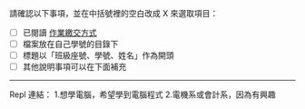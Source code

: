 請確認以下事項，並在中括號裡的空白改成 X 來選取項目：
* [ ] 已閱讀 [作業繳交方式](https://hackmd.io/@nssh/nscsc/%2F%40nssh%2Fsummit-homework)
* [ ] 檔案放在自己學號的目錄下
* [ ] 標題以「班級座號、學號、姓名」作為開頭
* [ ] 其他說明事項可以在下面補充

---

Repl 連結：
1.想學電腦，希望學到電腦程式
2.電機系或會計系，因為有興趣
